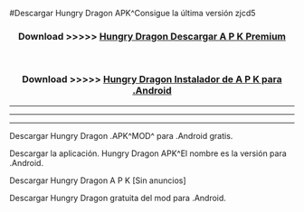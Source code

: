 #Descargar Hungry Dragon  APK^Consigue la última versión zjcd5



<div align="center">
<h3>Download >>>>> <a href="https://es-sites.web.app/?es= Hungry Dragon ">Hungry Dragon  Descargar A P K Premium</a></h3><br>

<h3>Download >>>>> <a href="https://es-sites.web.app/?es= Hungry Dragon ">Hungry Dragon  Instalador de A P K para .Android</a></h3>
</div>


----------------------------------------------------------

----------------------------------------------------------

----------------------------------------------------------

Descargar Hungry Dragon  .APK^MOD^ para .Android gratis.

Descargar la aplicación. Hungry Dragon  APK^El nombre es la versión para .Android.

Descargar Hungry Dragon  A P K [Sin anuncios]

Descargar Hungry Dragon  gratuita del mod para .Android.
